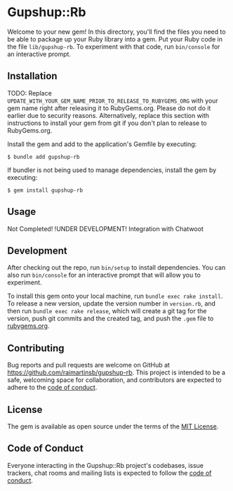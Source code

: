 # Gupshup::Rb

Welcome to your new gem! In this directory, you'll find the files you need to be able to package up your Ruby library into a gem. Put your Ruby code in the file `lib/gupshup-rb`. To experiment with that code, run `bin/console` for an interactive prompt.

## Installation

TODO: Replace `UPDATE_WITH_YOUR_GEM_NAME_PRIOR_TO_RELEASE_TO_RUBYGEMS_ORG` with your gem name right after releasing it to RubyGems.org. Please do not do it earlier due to security reasons. Alternatively, replace this section with instructions to install your gem from git if you don't plan to release to RubyGems.org.

Install the gem and add to the application's Gemfile by executing:

    $ bundle add gupshup-rb

If bundler is not being used to manage dependencies, install the gem by executing:

    $ gem install gupshup-rb

## Usage
Not Completed!
!UNDER DEVELOPMENT!
Integration with Chatwoot

## Development

After checking out the repo, run `bin/setup` to install dependencies. You can also run `bin/console` for an interactive prompt that will allow you to experiment.

To install this gem onto your local machine, run `bundle exec rake install`. To release a new version, update the version number in `version.rb`, and then run `bundle exec rake release`, which will create a git tag for the version, push git commits and the created tag, and push the `.gem` file to [rubygems.org](https://rubygems.org).

## Contributing

Bug reports and pull requests are welcome on GitHub at https://github.com/raimartinsb/gupshup-rb. This project is intended to be a safe, welcoming space for collaboration, and contributors are expected to adhere to the [code of conduct](https://github.com/raimartinsb/gupshup-rb/blob/master/CODE_OF_CONDUCT.md).

## License

The gem is available as open source under the terms of the [MIT License](https://opensource.org/licenses/MIT).

## Code of Conduct

Everyone interacting in the Gupshup::Rb project's codebases, issue trackers, chat rooms and mailing lists is expected to follow the [code of conduct](https://github.com/raimartinsb/gupshup-rb/blob/master/CODE_OF_CONDUCT.md).
